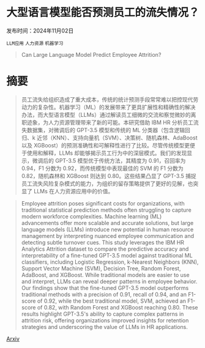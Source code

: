 # 大型语言模型能否预测员工的流失情况？

发布时间：2024年11月02日

`LLM应用` `人力资源` `机器学习`

> Can Large Language Model Predict Employee Attrition?

# 摘要

> 员工流失给组织造成了重大成本，传统的统计预测手段常常难以把控现代劳动力的复杂性。机器学习（ML）的发展带来了更具扩展性和精确性的解决办法，而大型语言模型（LLMs）通过解读员工细微的交流和察觉微妙的离职迹象，为人力资源管理带来了新的可能。本研究借助 IBM HR 分析员工流失数据集，对微调后的 GPT-3.5 模型和传统的 ML 分类器（包含逻辑回归、k 近邻（KNN）、支持向量机（SVM）、决策树、随机森林、AdaBoost 以及 XGBoost）的预测准确性和可解释性进行了比较。尽管传统模型更便于使用和解释，LLMs 却能够揭示员工行为中的深层模式。我们的发现显示，微调后的 GPT-3.5 模型优于传统方法，其精度为 0.91，召回率为 0.94，F1 分数为 0.92，而传统模型中表现最佳的 SVM 的 F1 分数为 0.82，随机森林和 XGBoost 则达到 0.80。这些结果凸显了 GPT-3.5 捕捉员工流失风险复杂模式的能力，为组织的留存策略提供了更好的见解，也突显了 LLMs 在人力资源应用中的价值。

> Employee attrition poses significant costs for organizations, with traditional statistical prediction methods often struggling to capture modern workforce complexities. Machine learning (ML) advancements offer more scalable and accurate solutions, but large language models (LLMs) introduce new potential in human resource management by interpreting nuanced employee communication and detecting subtle turnover cues. This study leverages the IBM HR Analytics Attrition dataset to compare the predictive accuracy and interpretability of a fine-tuned GPT-3.5 model against traditional ML classifiers, including Logistic Regression, k-Nearest Neighbors (KNN), Support Vector Machine (SVM), Decision Tree, Random Forest, AdaBoost, and XGBoost. While traditional models are easier to use and interpret, LLMs can reveal deeper patterns in employee behavior. Our findings show that the fine-tuned GPT-3.5 model outperforms traditional methods with a precision of 0.91, recall of 0.94, and an F1-score of 0.92, while the best traditional model, SVM, achieved an F1-score of 0.82, with Random Forest and XGBoost reaching 0.80. These results highlight GPT-3.5's ability to capture complex patterns in attrition risk, offering organizations improved insights for retention strategies and underscoring the value of LLMs in HR applications.

[Arxiv](https://arxiv.org/abs/2411.01353)